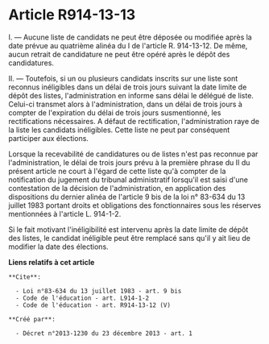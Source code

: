 # Article R914-13-13

I. ― Aucune liste de candidats ne peut être déposée ou modifiée après la date prévue au quatrième alinéa du I de l'article R.
914-13-12. De même, aucun retrait de candidature ne peut être opéré après le dépôt des candidatures. 

II. ― Toutefois, si un ou plusieurs candidats inscrits sur une liste sont reconnus inéligibles dans un délai de trois jours
suivant la date limite de dépôt des listes, l'administration en informe sans délai le délégué de liste. Celui-ci transmet
alors à l'administration, dans un délai de trois jours à compter de l'expiration du délai de trois jours susmentionné, les
rectifications nécessaires. A défaut de rectification, l'administration raye de la liste les candidats inéligibles. Cette
liste ne peut par conséquent participer aux élections. 

Lorsque la recevabilité de candidatures ou de listes n'est pas reconnue par l'administration, le délai de trois jours prévu à
la première phrase du II du présent article ne court à l'égard de cette liste qu'à compter de la notification du jugement du
tribunal administratif lorsqu'il est saisi d'une contestation de la décision de l'administration, en application des
dispositions du dernier alinéa de l'article 9 bis de la loi n° 83-634 du 13 juillet 1983 portant droits et obligations des
fonctionnaires sous les réserves mentionnées à l'article L. 914-1-2. 

Si le fait motivant l'inéligibilité est intervenu après la date limite de dépôt des listes, le candidat inéligible peut être
remplacé sans qu'il y ait lieu de modifier la date des élections.

**Liens relatifs à cet article**

	**Cite**:

	  - Loi n°83-634 du 13 juillet 1983 - art. 9 bis
	  - Code de l'éducation - art. L914-1-2
	  - Code de l'éducation - art. R914-13-12 (V)

	**Créé par**:

	  - Décret n°2013-1230 du 23 décembre 2013 - art. 1
